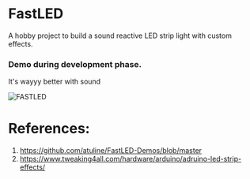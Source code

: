 # FastLED
A hobby project to build a sound reactive LED strip light with custom effects.

### Demo during development phase. 
It's wayyy better with sound


![FASTLED](fastled.gif)

# References:
1. https://github.com/atuline/FastLED-Demos/blob/master
2. https://www.tweaking4all.com/hardware/arduino/adruino-led-strip-effects/
